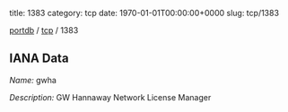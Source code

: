 title: 1383
category: tcp
date: 1970-01-01T00:00:00+0000
slug: tcp/1383

[portdb](/) / [tcp](/category/tcp.html) / 1383


## IANA Data

_Name:_ gwha

_Description:_ GW Hannaway Network License Manager

